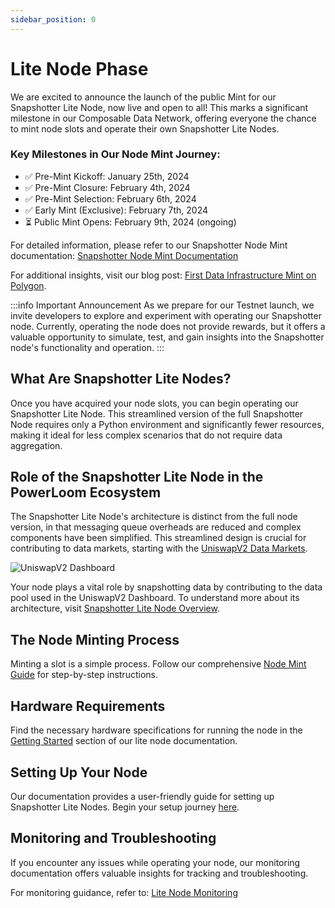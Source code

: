 ```yaml
---
sidebar_position: 0
---
```


# Lite Node Phase

We are excited to announce the launch of the public Mint for our Snapshotter Lite Node, now live and open to all! This marks a significant milestone in our Composable Data Network, offering everyone the chance to mint node slots and operate their own Snapshotter Lite Nodes.

### Key Milestones in Our Node Mint Journey:
- ✅ Pre-Mint Kickoff: January 25th, 2024
- ✅ Pre-Mint Closure: February 4th, 2024
- ✅ Pre-Mint Selection: February 6th, 2024
- ✅ Early Mint (Exclusive): February 7th, 2024 
- ⏳ Public Mint Opens: February 9th, 2024 (ongoing)


For detailed information, please refer to our Snapshotter Node Mint documentation: [Snapshotter Node Mint Documentation](https://powerloom.network/mint-docs/)

For additional insights, visit our blog post: [First Data Infrastructure Mint on Polygon](https://blog.powerloom.io/first-data-infrastructure-mint-on-polygon-launching-over-10-000-data-nodes/).

:::info Important Announcement
 As we prepare for our Testnet launch, we invite developers to explore and experiment with operating our Snapshotter node. Currently, operating the node does not provide rewards, but it offers a valuable opportunity to simulate, test, and gain insights into the Snapshotter node's functionality and operation.
:::

## What Are Snapshotter Lite Nodes?

Once you have acquired your node slots, you can begin operating our Snapshotter Lite Node. This streamlined version of the full Snapshotter Node requires only a Python environment and significantly fewer resources, making it ideal for less complex scenarios that do not require data aggregation.

## Role of the Snapshotter Lite Node in the PowerLoom Ecosystem
The Snapshotter Lite Node's architecture is distinct from the full node version, in that messaging queue overheads are reduced and complex components have been simplified. This streamlined design is crucial for contributing to data markets, starting with the [UniswapV2 Data Markets](https://uniswapv2.powerloom.io).

![UniswapV2 Dashboard](/images/uniswapv2-dashboard1.png)

Your node plays a vital role by snapshotting data by contributing to the data pool used in the UniswapV2 Dashboard. To understand more about its architecture, visit [Snapshotter Lite Node Overview](https://github.com/PowerLoom/snapshotter-lite?tab=readme-ov-file#overview).

## The Node Minting Process

Minting a slot is a simple process. Follow our comprehensive [Node Mint Guide](https://www.notion.so/Node-Slot-NFT-Mints-1a5e4f4de0164a1e877e233ea61fbd1f?pvs=21) for step-by-step instructions.

## Hardware Requirements

Find the necessary hardware specifications for running the node in the [Getting Started](../build-with-powerloom/snapshotter-node/lite-node/getting-started/#hardware-requirements) section of our lite node documentation.

## Setting Up Your Node

Our documentation provides a user-friendly guide for setting up Snapshotter Lite Nodes. Begin your setup journey [here](../build-with-powerloom/snapshotter-node/lite-node/getting-started/).

## Monitoring and Troubleshooting

If you encounter any issues while operating your node, our monitoring documentation offers valuable insights for tracking and troubleshooting.

For monitoring guidance, refer to: [Lite Node Monitoring](../build-with-powerloom/snapshotter-node/lite-node/monitoring.md)